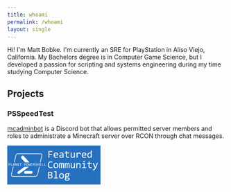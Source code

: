 ```yaml
---
title: whoami
permalink: /whoami
layout: single
---
```


Hi! I'm Matt Bobke. I'm currently an SRE for PlayStation in Aliso Viejo, California. My Bachelors degree is in Computer Game Science, but I developed a passion for scripting and systems engineering during my time studying Computer Science.

## Projects

### PSSpeedTest

[mcadminbot](https://github.com/mcbobke/mcadminbot) is a Discord bot that allows permitted server members and roles to administrate a Minecraft server over RCON through chat messages.

<a href='https://planetpowershell.com'><img src='/images/planetpowershell-featured-badge.png' /></a>
